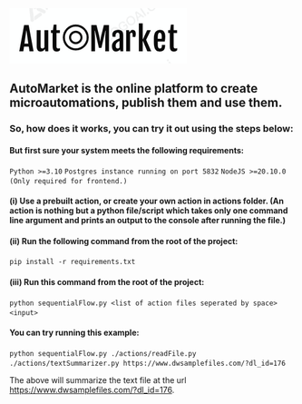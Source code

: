 ![alt text](image.png)

## AutoMarket is the online platform to create microautomations, publish them and use them.

### So, how does it works, you can try it out using the steps below:

#### But first sure your system meets the following requirements:
`Python >=3.10`
`Postgres instance running on port 5832`
`NodeJS >=20.10.0 (Only required for frontend.)` 


#### (i) Use a prebuilt action, or create your own action in actions folder. (An action is nothing but a python file/script which takes only one command line argument and prints an output to the console after running the file.)

#### (ii) Run the following command from the root of the project:

`pip install -r requirements.txt`

#### (iii) Run this command from the root of the project:

`python sequentialFlow.py <list of action files seperated by space> <input> `

#### You can try running this example:

`python sequentialFlow.py ./actions/readFile.py ./actions/textSummarizer.py https://www.dwsamplefiles.com/?dl_id=176`

The above will summarize the text file at the url https://www.dwsamplefiles.com/?dl_id=176.

